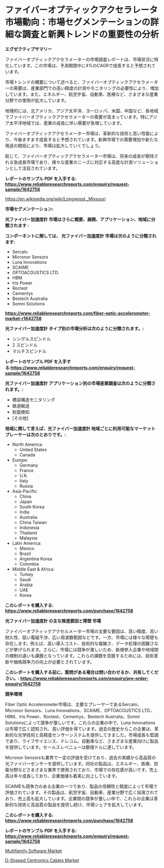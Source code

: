 <p><h1>ファイバーオプティックアクセラレータ市場動向：市場セグメンテーションの詳細な調査と新興トレンドの重要性の分析</h1></p><p><strong>エグゼクティブサマリー</strong></p>
<p><p>ファイバーオプティックアクセラ​​メーターの市場調査レポートは、市場状況に特化しています。この市場は、予測期間中に4%のCAGRで成長すると予想されています。</p><p>市場トレンドの概要について述べると、ファイバーオプティックアクセラ​​メーターの需要は、産業部門での高い精度の計測やモニタリングの必要性により、増加しています。また、エネルギー、航空宇宙、自動車、医療など、さまざまな産業分野での使用が拡大しています。</p><p>地理的には、北アメリカ、アジア太平洋、ヨーロッパ、米国、中国など、各地域でファイバーオプティックアクセラ​​メーターの需要が高まっています。特にアジア太平洋地域では、産業の成長に伴い需要が急増しています。</p><p>ファイバーオプティックアクセラ​​メーター市場は、革新的な技術と高い性能により、今後ますます成長すると予想されています。新興市場での需要増加や新たな用途の開拓により、市場は拡大していくでしょう。</p><p>総じて、ファイバーオプティックアクセラ​​メーター市場は、将来の成長が期待される急成長市場であり、様々な産業のニーズに対応する高度な計測ソリューションとして注目されています。</p></p>
<p><strong>レポートのサンプル PDF を入手する: <a href="https://www.reliableresearchreports.com/enquiry/request-sample/1642758">https://www.reliableresearchreports.com/enquiry/request-sample/1642758</a></strong></p>
<p><a href="https://en.wikipedia.org/wiki/Longwood,_Missouri">https://en.wikipedia.org/wiki/Longwood,_Missouri</a></p>
<p><strong>市場セグメンテーション:</strong></p>
<p><strong> 光ファイバー加速度計 市場はさらに概要、展開、アプリケーション、地域に分類されます :</strong></p>
<p><strong>コンポーネントに関しては、 光ファイバー加速度計 市場は次のように分類されます:</strong></p>
<p><ul><li>Sercalo</li><li>Micronor Sensors</li><li>Luna Innovations</li><li>SCAIME</li><li>OPTOACOUSTICS LTD.</li><li>HBM</li><li>Iris Power</li><li>Roctest</li><li>Cementys</li><li>Bestech Australia</li><li>Somni Solutions</li></ul></p>
<p><strong><a href="https://www.reliableresearchreports.com/fiber-optic-accelerometer-market-r1642758">https://www.reliableresearchreports.com/fiber-optic-accelerometer-market-r1642758</a></strong></p>
<p><strong> 光ファイバー加速度計 タイプ別の市場分析は次のように分類されます。:</strong></p>
<p><ul><li>シングルスピンドル</li><li>2 スピンドル</li><li>マルチスピンドル</li></ul></p>
<p><strong>レポートのサンプル PDF を入手する:<a href="https://www.reliableresearchreports.com/enquiry/request-sample/1642758">https://www.reliableresearchreports.com/enquiry/request-sample/1642758</a></strong></p>
<p><strong> 光ファイバー加速度計 アプリケーション別の市場産業調査は次のように分類されます。:</strong></p>
<p><ul><li>橋梁構造モニタリング</li><li>鉄道輸送</li><li>耐震検知</li><li>[その他]</li></ul></p>
<p><strong>地域に関して言えば、光ファイバー加速度計 地域ごとに利用可能なマーケットプレーヤーは次のとおりです。:</strong></p>
<p><ul>
    <li>
        North America:
        <ul>
            <li>United States</li>
            <li>Canada</li>
        </ul>
    </li>
    <li>
        Europe:
        <ul>
            <li>Germany</li>
            <li>France</li>
            <li>U.K.</li>
            <li>Italy</li>
            <li>Russia</li>
        </ul>
    </li>
    <li>
        Asia-Pacific:
        <ul>
            <li>China</li>
            <li>Japan</li>
            <li>South Korea</li>
            <li>India</li>
            <li>Australia</li>
            <li>China Taiwan</li>
            <li>Indonesia</li>
            <li>Thailand</li>
            <li>Malaysia</li>
        </ul>
    </li>
    <li>
        Latin America:
        <ul>
            <li>Mexico</li>
            <li>Brazil</li>
            <li>Argentina Korea</li>
            <li>Colombia</li>
        </ul>
    </li>
    <li>
        Middle East & Africa:
        <ul>
            <li>Turkey</li>
            <li>Saudi</li>
            <li>Arabia</li>
            <li>UAE</li>
            <li>Korea</li>
        </ul>
    </li>
    </ul></p>
<p><strong>このレポートを購入する: <a href="https://www.reliableresearchreports.com/purchase/1642758">https://www.reliableresearchreports.com/purchase/1642758</a></strong></p>
<p><strong>光ファイバー加速度計 の主な推進要因と障壁 市場</strong></p>
<p><p>ファイバーオプティックアクセルメーター市場の主要な要因は、高い精度、高い耐久性、低い電磁干渉、広い周波数範囲などです。一方、市場には様々な障壁も存在します。例えば、高い導入コスト、技術的な複雑さ、データ処理の困難さなどが挙げられます。さらに、市場には競争が激しいため、新規参入企業や地域間の規制の違いも課題となっています。これらの課題を克服するためには、技術革新や価格競争力の向上が必要とされています。</p></p>
<p><strong>このレポートを購入する前に、質問がある場合は問い合わせるか、共有してください。: <a href="https://www.reliableresearchreports.com/enquiry/pre-order-enquiry/1642758">https://www.reliableresearchreports.com/enquiry/pre-order-enquiry/1642758</a></strong></p>
<p><strong>競争環境</strong></p>
<p><p>Fiber Optic Accelerometer市場は、主要なプレーヤーであるSercalo、Micronor Sensors、Luna Innovations、SCAIME、OPTOACOUSTICS LTD.、HBM、Iris Power、Roctest、Cementys、Bestech Australia、Somni Solutionsによって競争が激しいです。これらの企業の中で、Luna Innovationsは市場で広く認知され、高い評価を得ています。過去の歴史からこの企業は、革新的な光学技術と高精度センサーシステムを提供してきました。市場成長も堅調であり、ライフサイエンス、テレコム、自動車など、さまざまな産業向けに製品を提供しています。セールスレベニューは数億ドルに達しています。</p><p>Micronor Sensorsも業界で一定の評価を受けており、過去の実績から高品質の光ファイバーセンサーを提供しています。同社の製品は、エネルギー、医療、防衛分野などさまざまな業界で使用されており、市場での存在感が高いです。売上高は年々成長しており、企業価値も着実に向上しています。</p><p>SCAIMEも競争力のある企業の一つであり、製品の信頼性と精度によって市場で評価されています。その製品は、航空宇宙、自動車、産業分野で広く採用されており、売上高も拡大しています。企業間の競争が激しい中で、これらの企業は革新的な技術と高品質の製品を提供し続け、市場シェアを拡大しています。</p></p>
<p><strong>このレポートを購入する: <a href="https://www.reliableresearchreports.com/purchase/1642758">https://www.reliableresearchreports.com/purchase/1642758</a></strong></p>
<p><strong>レポートのサンプル PDF を入手する: <a href="https://www.reliableresearchreports.com/enquiry/request-sample/1642758">https://www.reliableresearchreports.com/enquiry/request-sample/1642758</a></strong><strong></strong></p>
<p><p><a href="https://view.publitas.com/reportprime-1/global-multifamily-software-industry-research-report-competitive-landscape-market-size-regional-status-and-prospect-forecast-2024-2031/">Multifamily Software Market</a></p><p><a href="https://issuu.com/reportprime-2/docs/d-shaped-centronics-cables-market-size-2030.pptx">D-Shaped Centronics Cables Market</a></p></p>